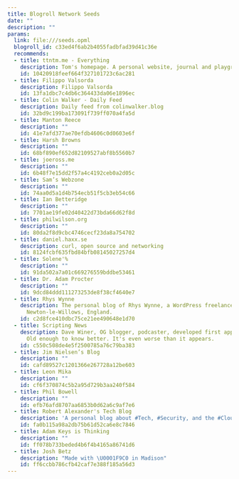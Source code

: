 ```yaml
---
title: Blogroll Network Seeds
date: ""
description: ""
params:
  link: file:///seeds.opml
  blogroll_id: c33ed4f6ab2b4055fadbfad39d41c36e
  recommends:
  - title: ttntm.me - Everything
    description: Tom's homepage. A personal website, journal and playground.
    id: 10420918feef664f327101723c6ac281
  - title: Filippo Valsorda
    description: Filippo Valsorda
    id: 13fa1dbc7c4db6c364433da06e1896ec
  - title: Colin Walker - Daily Feed
    description: Daily feed from colinwalker.blog
    id: 32bd9c199ba173091f739ff070a4fa5d
  - title: Manton Reece
    description: ""
    id: 41e7afd377ae70efdb4606c0d0603e6f
  - title: Harsh Browns
    description: ""
    id: 68bf890ef652d82109527abf8b5560b7
  - title: joeross.me
    description: ""
    id: 6b48f7e15dd2f57a4c4192ceb0a2d05c
  - title: Sam’s Webzone
    description: ""
    id: 74aa0d5a1d4b754ecb51f5cb3eb54c66
  - title: Ian Betteridge
    description: ""
    id: 7701ae19fe02d40422d73bda66d62f8d
  - title: philwilson.org
    description: ""
    id: 80da2f8d9cbc4746cecf23da8a754702
  - title: daniel.haxx.se
    description: curl, open source and networking
    id: 8124fcbf635fbd84bfb08145027257d4
  - title: Solene'%
    description: ""
    id: 91da502a7a01c669276559bddbe53461
  - title: Dr. Adam Procter
    description: ""
    id: 9dcd84ddd111273253de8f38cf4640e7
  - title: Rhys Wynne
    description: The personal blog of Rhys Wynne, a WordPress freelancer based in
      Newton-le-Willows, England.
    id: c2d8fce410dbc75ce21ee490648e1d70
  - title: Scripting News
    description: Dave Winer, OG blogger, podcaster, developed first apps in many categories.
      Old enough to know better. It's even worse than it appears.
    id: c550c508de4e5f2500785a76c79ba383
  - title: Jim Nielsen’s Blog
    description: ""
    id: cafd89527c1201366e267728a12be603
  - title: Leon Mika
    description: ""
    id: cf6f370874c5b2a95d729b3aa240f584
  - title: Phil Bowell
    description: ""
    id: efb76afd8707aa6853b0d62a6c9af7e6
  - title: Robert Alexander's Tech Blog
    description: 'A personal blog about #Tech, #Security, and the #Cloud'
    id: fa0b115a98a2db75b61d52ca6e8c7846
  - title: Adam Keys is Thinking
    description: ""
    id: ff078b733beded4b6f4b4165a86741d6
  - title: Josh Betz
    description: "Made with \U0001F9C0 in Madison"
    id: ff6ccbb786cfb42caf7e388f185a56d3
---
```

